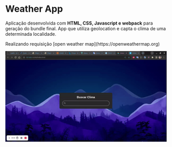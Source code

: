 # Weather App

 <p>Aplicação desenvolvida com <strong>HTML, CSS, Javascript e webpack</strong> para geração do bundle final. App que utiliza geolocation e capta o clima de uma determinada localidade.</p>
 
<p>Realizando requisição [open weather map](https://openweathermap.org)</p>

![screen_aplication](https://github.com/LeehaneySoares/weather/blob/main/screen_app.gif)
